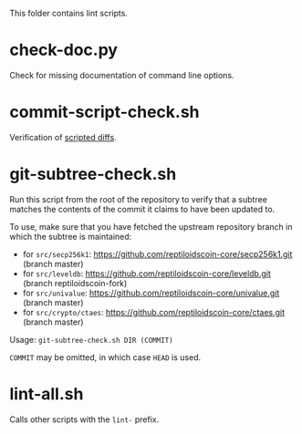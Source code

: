 This folder contains lint scripts.

check-doc.py
============
Check for missing documentation of command line options.

commit-script-check.sh
======================
Verification of [scripted diffs](/doc/developer-notes.md#scripted-diffs).

git-subtree-check.sh
====================
Run this script from the root of the repository to verify that a subtree matches the contents of
the commit it claims to have been updated to.

To use, make sure that you have fetched the upstream repository branch in which the subtree is
maintained:
* for `src/secp256k1`: https://github.com/reptiloidscoin-core/secp256k1.git (branch master)
* for `src/leveldb`: https://github.com/reptiloidscoin-core/leveldb.git (branch reptiloidscoin-fork)
* for `src/univalue`: https://github.com/reptiloidscoin-core/univalue.git (branch master)
* for `src/crypto/ctaes`: https://github.com/reptiloidscoin-core/ctaes.git (branch master)

Usage: `git-subtree-check.sh DIR (COMMIT)`

`COMMIT` may be omitted, in which case `HEAD` is used.

lint-all.sh
===========
Calls other scripts with the `lint-` prefix.
